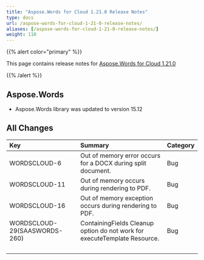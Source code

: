 ```yaml
---
title: "Aspose.Words for Cloud 1.21.0 Release Notes"
type: docs
url: /aspose-words-for-cloud-1-21-0-release-notes/
aliases: [/aspose-words-for-cloud-1-21-0-release-notes/]
weight: 110
---
```


{{% alert color="primary" %}} 

This page contains release notes for [Aspose.Words for Cloud 1.21.0](http://www.aspose.com/downloads/words/cloud/new-releases/aspose.words-for-cloud-1.21.0/)

{{% /alert %}} 
## Aspose.Words
- Aspose.Words library was updated to version 15.12
## All Changes

|**Key** |**Summary** |**Category** |
| :- | :- | :- |
|WORDSCLOUD-6 |Out of memory error occurs for a DOCX during split document. |Bug |
|WORDSCLOUD-11 |Out of memory occurs during rendering to PDF. |Bug |
|WORDSCLOUD-16 |Out of memory exception occurs during rendering to PDF. |Bug |
|WORDSCLOUD-29(SAASWORDS-260) |ContainingFields Cleanup option do not work for executeTemplate Resource. |Bug |
| | | |

